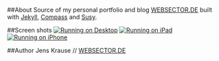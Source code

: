 ##About
Source of my personal portfolio and blog [WEBSECTOR.DE](http://www.websector.de) built with [Jekyll](http://jekyllrb.com/), [Compass](compass-style.org) and [Susy](susy.oddbird.net).

##Screen shots
[![Running on Desktop](https://raw.github.com/sectore/websector.de/master/wiki/screenshot_0.png)](http://websector.de)
[![Running on iPad](https://raw.github.com/sectore/websector.de/master/wiki/screenshot_1.jpg)](http://websector.de)
[![Running on iPhone](https://raw.github.com/sectore/websector.de/master/wiki/screenshot_2.jpg)](http://websector.de)

##Author
Jens Krause // [WEBSECTOR.DE](http://www.websector.de)
